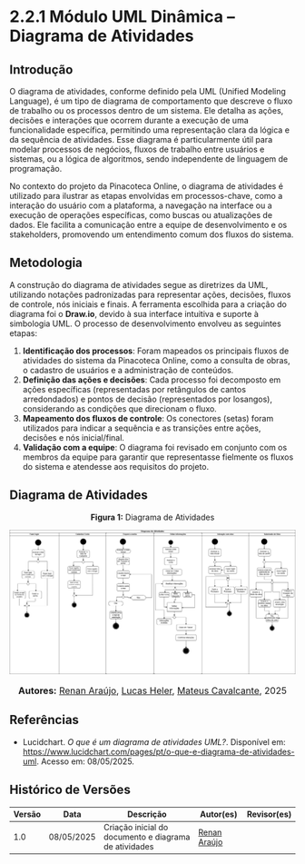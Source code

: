 # 2.2.1 Módulo UML Dinâmica – Diagrama de Atividades

## Introdução

O diagrama de atividades, conforme definido pela UML (Unified Modeling Language), é um tipo de diagrama de comportamento que descreve o fluxo de trabalho ou os processos dentro de um sistema. Ele detalha as ações, decisões e interações que ocorrem durante a execução de uma funcionalidade específica, permitindo uma representação clara da lógica e da sequência de atividades. Esse diagrama é particularmente útil para modelar processos de negócios, fluxos de trabalho entre usuários e sistemas, ou a lógica de algoritmos, sendo independente de linguagem de programação.

No contexto do projeto da Pinacoteca Online, o diagrama de atividades é utilizado para ilustrar as etapas envolvidas em processos-chave, como a interação do usuário com a plataforma, a navegação na interface ou a execução de operações específicas, como buscas ou atualizações de dados. Ele facilita a comunicação entre a equipe de desenvolvimento e os stakeholders, promovendo um entendimento comum dos fluxos do sistema.

## Metodologia

A construção do diagrama de atividades segue as diretrizes da UML, utilizando notações padronizadas para representar ações, decisões, fluxos de controle, nós iniciais e finais. A ferramenta escolhida para a criação do diagrama foi o **Draw.io**, devido à sua interface intuitiva e suporte à simbologia UML. O processo de desenvolvimento envolveu as seguintes etapas:

1. **Identificação dos processos**: Foram mapeados os principais fluxos de atividades do sistema da Pinacoteca Online, como a consulta de obras, o cadastro de usuários e a administração de conteúdos.
2. **Definição das ações e decisões**: Cada processo foi decomposto em ações específicas (representadas por retângulos de cantos arredondados) e pontos de decisão (representados por losangos), considerando as condições que direcionam o fluxo.
3. **Mapeamento dos fluxos de controle**: Os conectores (setas) foram utilizados para indicar a sequência e as transições entre ações, decisões e nós inicial/final.
4. **Validação com a equipe**: O diagrama foi revisado em conjunto com os membros da equipe para garantir que representasse fielmente os fluxos do sistema e atendesse aos requisitos do projeto.

## Diagrama de Atividades

<div style="text-align: center;"><b>Figura 1:</b> Diagrama de Atividades</div>

<div style="text-align: center;">

![DiagramaAtividadesV1](assets/images/DiagramaDeAtividades.png)

</div>

<div style="text-align: center;">
      <font size="3"><p style="text-align: center"><b>Autores:</b> <a href="https://github.com/renantfm4">Renan Araújo</a>, <a href="https://github.com/akaeboshi">Lucas Heler</a>, <a href="https://github.com/mateuscavati">Mateus Cavalcante</a>, 2025</p></font>
</div>


## Referências

- Lucidchart. *O que é um diagrama de atividades UML?*. Disponível em: <https://www.lucidchart.com/pages/pt/o-que-e-diagrama-de-atividades-uml>. Acesso em: 08/05/2025.

## Histórico de Versões

| Versão | Data       | Descrição                                              | Autor(es)                                            | Revisor(es)                                          |
| ------ | ---------- | ------------------------------------------------------ | ---------------------------------------------------- | ---------------------------------------------------- |
| 1.0    | 08/05/2025 | Criação inicial do documento e diagrama de atividades   | [Renan Araújo](https://github.com/renantfm4)         |     |